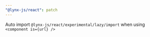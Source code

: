```yaml
---
"@lynx-js/react": patch
---
```


Auto import `@lynx-js/react/experimental/lazy/import` when using `<component is={url} />`
